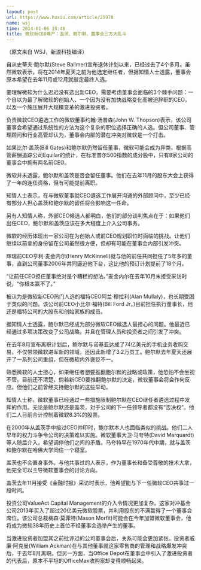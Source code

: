 ```yaml
---
layout: post
url: https://www.huxiu.com/article/25978
name: wsj
time: 2014-01-06 15:48
title: 微软新CEO难产：盖茨、鲍尔默、董事会三方大乱斗
---
```

（原文来自 WSJ，新浪科技编译）

自从史蒂夫·鲍尔默(Steve Ballmer)宣布退休计划以来，已经过去了4个多月。虽然微软表示，将在2014年夏天之前为他选定继任者，但据知情人士透露，董事会原本希望在去年11月或12月就敲定最终人选。

要理解微软为什么迟迟没有选出新CEO，需要考虑董事会面临的3个棘手问题：一个自以为最了解微软的创始人、一个因为没有加快战略变化而被迫辞职的CEO，以及一个施压展开大规模变革的激进投资者。

负责微软CEO遴选工作的微软董事约翰·汤普森(John W. Thopson)表示，该公司董事会希望通过系统性的方法为这个复杂的职位选择正确的人选。但公司董事、管理顾问和行业高管却认为，董事会内部的潜在冲突对微软是一个打击。

如果比尔·盖茨(Bill Gates)和鲍尔默仍然留任董事，微软可能会成为异类。根据高管薪酬追踪公司Equilar的统计，在标准普尔500指数的成分股中，只有8家公司的董事会中拥有两名前CEO。

微软并未透露，鲍尔默和盖茨是否会留任董事。他们在去年11月的股东大会上获得了一年的连任资格，但有可能提前离职。

知情人士表示，在与微软董事就CEO遴选工作展开沟通的外部顾问中，至少已经有部分人担心盖茨和鲍尔默的留任将会影响这一任命。

另有人知情人称，外部CEO候选人都明白，他们的部分谈判焦点在于：如果他们出任CEO，鲍尔默和盖茨应该在多大程度上介入公司事务。

微软的经历体现出一家公司在为创始人或前CEO规划职位时面临的挑战。让他们继续以前辈的身份留在公司虽然很方便，但却有可能在董事会内部引发冲突。

辉瑞前CEO亨利·麦金内尔(Henry McKinnell)就与他的前任共同担任了5年多的董事，直到公司董事2006年共同逼迫他下台，这比他的预订计划提前了18个月。

“让前任CEO担任董事绝对是个糟糕的想法。”麦金内尔在去年10月末接受采访时说，“你根本赢不了。”

被认为是微软新CEO热门人选的福特CEO阿兰·穆拉利(Alan Mullaly)，也长期受困于类似的问题。该公司前CEO小比尔·福特(Bill Ford Jr。)目前担任执行董事长，他还是福特公司的大股东和创始家族的成员。

据知情人士透露，鲍尔默已经成为部分微软CEO候选人最担心的问题。他最近已经通过多项决策改变了公司战略，并且在管理人员和投资者之间引发了冲突。

在去年8月宣布离职计划后，鲍尔默与诺基亚达成了74亿美元的手机业务收购交易，不仅带领微软进军新的领域，还因此新增了3.2万员工。鲍尔默去年夏天还展开了一系列公司重组，但在微软内外褒贬不一。

熟悉微软的人士担心，如果继任者想要推翻鲍尔默的战略或政策，他恐怕不会坐视不管。目前还不清楚，倘若新CEO要推翻鲍尔默的决定，微软董事会将会作何反应。但他们之前曾经支持鲍尔默的这些举动。

知情人士称，微软董事已经通过一些措施限制鲍尔默在CEO继任者遴选过程中发挥的作用。无论是鲍尔默还是盖茨，对于公司的下一任领导者都没有“否决权”。他们二人目前合计控制着微软8.3%的股票。

在2000年从盖茨手中接过CEO帅印时，鲍尔默本人也面临类似的挑战。他们二人早年的权力斗争令公司的决策难以实施。微软董事大卫·马夸特(David Marquardt)等人随后介入，希望调停他们之间的矛盾。马夸特早在1970年代中期，就与盖茨和鲍尔默在哈佛大学同住一个寝室。

盖茨也不会置身事外。与他共事过的人表示，作为董事长和备受尊敬的技术大拿，他完全可以主导微软董事会的讨论方向。

盖茨去年11月接受《金融时报》采访时表示，他希望能与下一任微软CEO共事过一段时间。

投资公司ValueAct Capital Management的介入令情况更加复杂。这家对冲基金公司2013年买入了超过20亿美元微软股票，并利用股东的不满赢得了一个董事会席位。该公司总裁梅森·莫菲特(Mason Morfit)可能会在今年加盟微软董事会，他将成为微软38年历史上首位不经董事会选举产生的董事。

当激进投资者加盟其之前批评过的公司董事会后，关系可能会更加紧张。投资者威廉·阿克曼(William Ackman)在与其他董事就这家零售商的管理和战略爆发冲突后，于去年8月离职。但另一方面，当Office Depot在董事会中引入了激进投资者的代表后，原本不平坦的OfficeMax收购案却变得顺畅起来。


